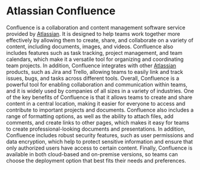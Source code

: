 # Atlassian Confluence

Confluence is a collaboration and content management software service provided by [Atlassian](https://www.atlassian.com/). It is designed to help teams work together more effectively by allowing them to create, share, and collaborate on a variety of content, including documents, images, and videos. Confluence also includes features such as task tracking, project management, and team calendars, which make it a versatile tool for organizing and coordinating team projects. In addition, Confluence integrates with other [Atlassian](https://www.atlassian.com/) products, such as Jira and Trello, allowing teams to easily link and track issues, bugs, and tasks across different tools. Overall, Confluence is a powerful tool for enabling collaboration and communication within teams, and it is widely used by companies of all sizes in a variety of industries.
One of the key benefits of Confluence is that it allows teams to create and share content in a central location, making it easier for everyone to access and contribute to important projects and documents.
Confluence also includes a range of formatting options, as well as the ability to attach files, add comments, and create links to other pages, which makes it easy for teams to create professional-looking documents and presentations.
In addition, Confluence includes robust security features, such as user permissions and data encryption, which help to protect sensitive information and ensure that only authorized users have access to certain content.
Finally, Confluence is available in both cloud-based and on-premise versions, so teams can choose the deployment option that best fits their needs and preferences.